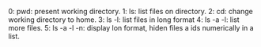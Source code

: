 0: pwd: present working directory.
1: ls: list files on directory.
2: cd: change working directory to home.
3: ls -l: list files in long format
4: ls -a -l: list more files.
5: ls -a -l -n: display lon format, hiden files a ids numerically in a list.
